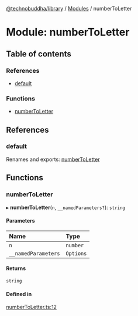 [@technobuddha/library](../../README.md) / [Modules](../Modules.md) / numberToLetter

# Module: numberToLetter

## Table of contents

### References

- [default](numberToLetter.md#default)

### Functions

- [numberToLetter](numberToLetter.md#numbertoletter)

## References

### default

Renames and exports: [numberToLetter](numberToLetter.md#numbertoletter)

## Functions

### numberToLetter

▸ **numberToLetter**(`n`, `__namedParameters?`): `string`

#### Parameters

| Name | Type |
| :------ | :------ |
| `n` | `number` |
| `__namedParameters` | `Options` |

#### Returns

`string`

#### Defined in

[numberToLetter.ts:12](../../src/numberToLetter.ts#L12)
